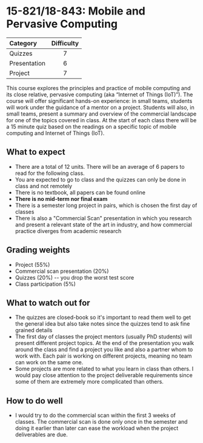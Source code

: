 # 15-821/18-843: Mobile and Pervasive Computing

| Category     | Difficulty |
|:--           | :-:        |
| Quizzes       | 7          |
| Presentation | 6          |
| Project      | 7          |


This course explores the principles and practice of mobile computing and its close relative, pervasive computing (aka “Internet of Things (IoT)”). The course will offer significant hands-on experience: in small teams, students will work under the guidance of a mentor on a project. Students will also, in small teams, present a summary and overview of the commercial landscape for one of the topics covered in class. At the start of each class there will be a 15 minute quiz based on the readings on a specific topic of mobile computing and Internet of Things (IoT). 

## What to expect
 - There are a total of 12 units. There will be an average of 6 papers to read for the following class. 
 - You are expected to go to class and the quizzes can only be done in class and not remotely
 - There is no textbook, all papers can be found online
 - **There is no mid-term nor final exam**
 - There is a semester long project in pairs, which is chosen the first day of classes 
 - There is also a "Commercial Scan" presentation in which you research and present a relevant state of the art in industry, and how commercial practice diverges from academic research

## Grading weights
 - Project (55%)
 - Commercial scan presentation (20%)
 - Quizzes (20%) -- you drop the worst test score
 - Class participation (5%)

## What to watch out for
 - The quizzes are closed-book so it's important to read them well to get the general idea but also take notes since the quizzes tend to ask fine grained details
 - The first day of classes the project mentors (usually PhD students) will present different project topics. At the end of the presentation you walk around the class and find a project you like and also a partner whom to work with. Each pair is working on different projects, meaning no team can work on the same one. 
 - Some projects are more related to what you learn in class than others. I would pay close attention to the project deliverable requirements since some of them are extremely more complicated than others. 

## How to do well
 - I would try to do the commercial scan within the first 3 weeks of classes. The commercial scan is done only once in the semester and doing it earlier than later can ease the workload when the project deliverables are due.
